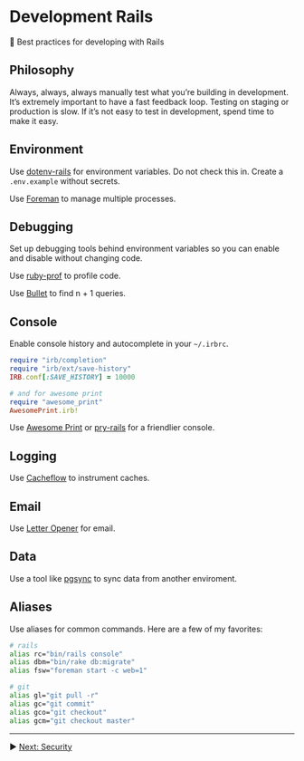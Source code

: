 # Development Rails

:rocket: Best practices for developing with Rails

## Philosophy

Always, always, always manually test what you’re building in development. It’s extremely important to have a fast feedback loop. Testing on staging or production is slow. If it’s not easy to test in development, spend time to make it easy.

## Environment

Use [dotenv-rails](https://github.com/bkeepers/dotenv) for environment variables. Do not check this in. Create a `.env.example` without secrets.

Use [Foreman](https://github.com/ddollar/foreman) to manage multiple processes.

## Debugging

Set up debugging tools behind environment variables so you can enable and disable without changing code.

Use [ruby-prof](https://github.com/ruby-prof/ruby-prof) to profile code.

Use [Bullet](https://github.com/flyerhzm/bullet) to find n + 1 queries.

## Console

Enable console history and autocomplete in your `~/.irbrc`.

```ruby
require "irb/completion"
require "irb/ext/save-history"
IRB.conf[:SAVE_HISTORY] = 10000

# and for awesome print
require "awesome_print"
AwesomePrint.irb!
```

Use [Awesome Print](https://github.com/michaeldv/awesome_print) or [pry-rails](https://github.com/rweng/pry-rails) for a friendlier console.

## Logging

Use [Cacheflow](https://github.com/ankane/cacheflow) to instrument caches.

## Email

Use [Letter Opener](https://github.com/ryanb/letter_opener) for email.

## Data

Use a tool like [pgsync](https://github.com/ankane/pgsync) to sync data from another enviroment.

## Aliases

Use aliases for common commands. Here are a few of my favorites:

```sh
# rails
alias rc="bin/rails console"
alias dbm="bin/rake db:migrate"
alias fsw="foreman start -c web=1"

# git
alias gl="git pull -r"
alias gc="git commit"
alias gco="git checkout"
alias gcm="git checkout master"
```

---

:arrow_forward: [Next: Security](Security.md)
